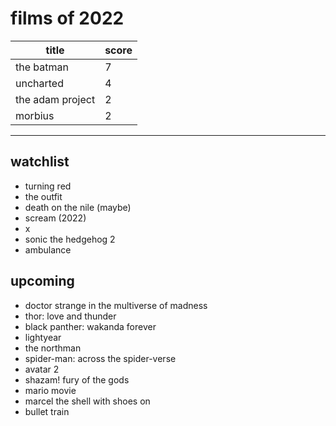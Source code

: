 # films of 2022

|title                                      |score|
|-------------------------------------------|-----|
|the batman                                 |7    |
|uncharted                                  |4    |
|the adam project                           |2    |
|morbius                                    |2    |

---

## watchlist

- turning red
- the outfit
- death on the nile (maybe)
- scream (2022)
- x
- sonic the hedgehog 2
- ambulance

## upcoming

- doctor strange in the multiverse of madness
- thor: love and thunder
- black panther: wakanda forever
- lightyear
- the northman
- spider-man: across the spider-verse
- avatar 2
- shazam! fury of the gods
- mario movie
- marcel the shell with shoes on
- bullet train

